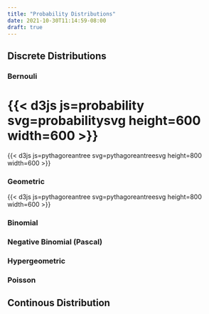 ```yaml
---
title: "Probability Distributions"
date: 2021-10-30T11:14:59-08:00
draft: true
---
```

## Discrete Distributions

### Bernouli

# {{< d3js js=probability svg=probabilitysvg height=600 width=600 >}}

{{< d3js js=pythagoreantree svg=pythagoreantreesvg height=800 width=600 >}}

### Geometric

{{< d3js js=pythagoreantree svg=pythagoreantreesvg height=800 width=600 >}}

### Binomial

### Negative Binomial (Pascal)

### Hypergeometric

### Poisson

## Continous Distribution
